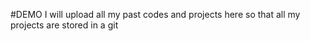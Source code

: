 #DEMO
I will upload all my past codes and projects here so that all my projects are stored in a git
